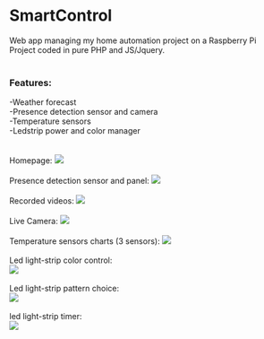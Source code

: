 # SmartControl
Web app managing my home automation project on a Raspberry Pi<br>
Project coded in pure PHP and JS/Jquery.<br>
<br>
### Features:<br>
-Weather forecast<br>
-Presence detection sensor and camera<br>
-Temperature sensors<br>
-Ledstrip power and color manager<br>
<br><br>
Homepage:
<img src=https://user-images.githubusercontent.com/26147769/189451928-a67ce50d-f80e-4660-8677-71830e2923f5.png><br />
<br>
Presence detection sensor and panel:
<img src=https://user-images.githubusercontent.com/26147769/189452247-de0ac433-02ba-463c-a083-5616d1377ad0.png><br />
<br>
Recorded videos:
<img src=https://user-images.githubusercontent.com/26147769/183503571-8de5b802-e187-47c2-ae23-b21cd817b516.png><br />
<br>
Live Camera:
<img src=https://user-images.githubusercontent.com/26147769/183503580-54221051-ef27-440f-b71c-41021939d674.png><br />
<br>
Temperature sensors charts (3 sensors):
<img src=https://user-images.githubusercontent.com/26147769/183503591-53e28691-70f4-4a85-a667-01c7d85bcd52.png><br />
<br>
Led light-strip color control:
<br>
<img src=https://user-images.githubusercontent.com/26147769/183503602-a92478f4-5a2d-4136-aadb-c8285023b236.png><br />
<br>
Led light-strip pattern choice:
<br>
<img src=https://user-images.githubusercontent.com/26147769/183503629-90739d43-449c-4731-8787-4f1c479d3c73.png><br />
<br>
led light-strip timer:
<br>
<img src=https://user-images.githubusercontent.com/26147769/183503644-8eb12ef9-7a13-4744-ad0d-9e0421c1c0c2.png><br />
